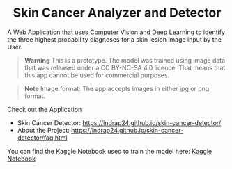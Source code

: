 <h1 align=center> Skin Cancer Analyzer and Detector </h1>

A Web Application that uses Computer Vision and Deep Learning to identify the three highest probability diagnoses for a skin lesion image input by the User.

> **Warning**
> This is a prototype.  The model was trained using image data that was released under a CC BY-NC-SA 4.0 licence. That means that this app cannot be used for commercial purposes.

> **Note**
> Image format: The app accepts images in either jpg or png format.

Check out the Application
  - Skin Cancer Detector: https://indrap24.github.io/skin-cancer-detector/
  - About the Project: https://indrap24.github.io/skin-cancer-detector/faq.html

You can find the Kaggle Notebook used to train the model here: [Kaggle Notebook](https://www.kaggle.com/indrashispaul/using-mobilenet-keras-tfjs-web-app/notebook)




